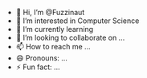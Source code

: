 - 👋 Hi, I’m @Fuzzinaut
- 👀 I’m interested in Computer Science
- 🌱 I’m currently learning 
- 💞️ I’m looking to collaborate on ...
- 📫 How to reach me ...
- 😄 Pronouns: ...
- ⚡ Fun fact: ...

<!---
Fuzzinaut/Fuzzinaut is a ✨ special ✨ repository because its `README.md` (this file) appears on your GitHub profile.
You can click the Preview link to take a look at your changes.
--->

